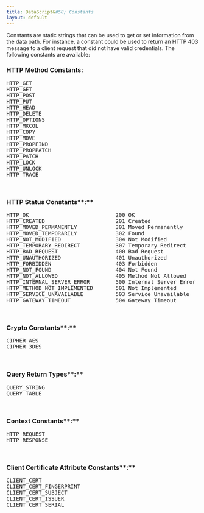 ```yaml
---
title: DataScript&#58; Constants
layout: default
---
```

Constants are static strings that can be used to get or set information from the data path. For instance, a constant could be used to return an HTTP 403 message to a client request that did not have valid credentials. The following constants are available:

### HTTP Method Constants:

<pre class="">HTTP_GET
HTTP_GET
HTTP_POST
HTTP_PUT
HTTP_HEAD
HTTP_DELETE
HTTP_OPTIONS
HTTP_MKCOL
HTTP_COPY
HTTP_MOVE
HTTP_PROPFIND
HTTP_PROPPATCH
HTTP_PATCH
HTTP_LOCK
HTTP_UNLOCK
HTTP_TRACE</pre>

 

### HTTP Status Constants**:**

<pre class="">HTTP_OK                           200 OK
HTTP_CREATED                      201 Created
HTTP_MOVED_PERMANENTLY            301 Moved Permanently
HTTP_MOVED_TEMPORARILY            302 Found
HTTP_NOT_MODIFIED                 304 Not Modified
HTTP_TEMPORARY_REDIRECT           307 Temporary Redirect
HTTP_BAD_REQUEST                  400 Bad Request
HTTP_UNAUTHORIZED                 401 Unauthorized
HTTP_FORBIDDEN                    403 Forbidden
HTTP_NOT_FOUND                    404 Not Found
HTTP_NOT_ALLOWED                  405 Method Not Allowed
HTTP_INTERNAL_SERVER_ERROR        500 Internal Server Error
HTTP_METHOD_NOT_IMPLEMENTED       501 Not Implemented
HTTP_SERVICE_UNAVAILABLE          503 Service Unavailable
HTTP_GATEWAY_TIMEOUT              504 Gateway Timeout</pre>

 

### Crypto Constants**:**

<pre class="">CIPHER_AES
CIPHER_3DES</pre>

 

### Query Return Types**:**

<pre class="">QUERY_STRING
QUERY_TABLE</pre>

 

### Context Constants**:**

<pre class="">HTTP_REQUEST
HTTP_RESPONSE</pre>

 

### Client Certificate Attribute Constants**:**

<pre class="">CLIENT_CERT
CLIENT_CERT_FINGERPRINT
CLIENT_CERT_SUBJECT
CLIENT_CERT_ISSUER
CLIENT_CERT_SERIAL</pre>

 